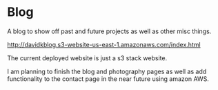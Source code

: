 # Blog
A blog to show off past and future projects as well as other misc things.


http://davidkblog.s3-website-us-east-1.amazonaws.com/index.html


The current deployed website is just a s3 stack website.

I am planning to finish the blog and photography pages as well as add functionality to the contact page in the near future using amazon AWS.
